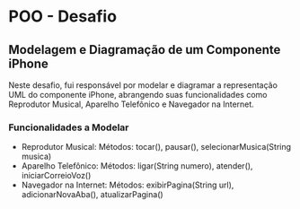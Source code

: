 # POO - Desafio
## Modelagem e Diagramação de um Componente iPhone
Neste desafio, fui responsável por modelar e diagramar a representação UML do componente iPhone, abrangendo suas funcionalidades como Reprodutor Musical, Aparelho Telefônico e Navegador na Internet.

### Funcionalidades a Modelar
- Reprodutor Musical:
Métodos: tocar(), pausar(), selecionarMusica(String musica)
- Aparelho Telefônico:
Métodos: ligar(String numero), atender(), iniciarCorreioVoz()
- Navegador na Internet:
Métodos: exibirPagina(String url), adicionarNovaAba(), atualizarPagina()
